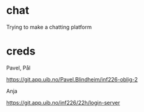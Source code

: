 # chat
Trying to make a chatting platform

# creds

Pavel, Pål

https://git.app.uib.no/Pavel.Blindheim/inf226-oblig-2

Anja

https://git.app.uib.no/inf226/22h/login-server
